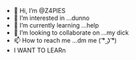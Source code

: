 - 👋 Hi, I’m @Z4PIES
- 👀 I’m interested in ...dunno
- 🌱 I’m currently learning ...help
- 💞️ I’m looking to collaborate on ...my dick
- 📫 How to reach me ...dm me ( ͡° ͜ʖ ͡°)
- I WANT TO LEARn
<!---
Z4PIES/Z4PIES is a ✨ special ✨ repository because its `README.md` (this file) appears on your GitHub profile.
You can click the Preview link to take a look at your changes.
--->
